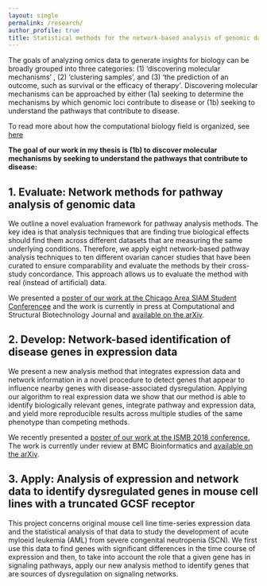 ```yaml
---
layout: single
permalink: /research/
author_profile: true
title: Statistical methods for the network-based analysis of genomic data 
---
```


The goals of analyzing omics data to generate insights for biology can be
broadly grouped into three categories: (1) ‘discovering molecular mechanisms’ ,
(2) ‘clustering samples’, and (3) ‘the prediction of an outcome, such as
survival or the efficacy of therapy'. Discovering molecular mechanisms can be
approached by either (1a) seeking to determine the mechanisms by which genomic
loci contribute to disease or (1b) seeking to understand the pathways that
contribute to disease. 

To read more about how the computational biology field is organized, see
[here](https://paperpile.com/shared/q7O3ca)

**The goal of our work in my thesis is (1b) to discover molecular mechanisms by
seeking to understand the pathways that contribute to disease:**

<!--  In Chapter 2, we
review analysis techniques that identify pathways associated with a disease. In
Chapter 3, we present a novel analysis method to identify individual genes that
influence pathways associated with disease. In Chapter 4, we seek to identify
genes that are the sources of differences in the time courses of expression.
 -->

## 1. Evaluate: Network methods for pathway analysis of genomic data

We outline  a novel evaluation framework for pathway analysis methods. The key
idea is that analysis techniques that are finding true biological effects 
should find them across different datasets that are measuring the same 
underlying conditions. Therefore, we apply eight network-based pathway analysis
techniques to ten different ovarian cancer studies that have been curated to
ensure comparability and evaluate the methods by their cross-study concordance.
This approach allows us to evaluate the method with real (instead of 
artificial) data.


We presented a [poster of our work at the Chicago Area SIAM Student Conferencee](https://drive.google.com/file/d/0BwwWdkWAoHm0aWkyMHlnS09WckU/view?usp=sharing) and 
the work is currently in press at Computational and Structural Biotechnology Journal and  [available on the arXiv](https://arxiv.org/abs/1411.1993).



## 2. Develop: Network-based identification of disease genes in expression data

We present  a new analysis method that integrates expression data and network
information in a novel procedure to detect genes that appear to influence
nearby
genes with disease-associated dysregulation. Applying our algorithm to real
expression data we show that our method is able to identify biologically
relevant genes, integrate pathway and expression data, and yield more
reproducible results across multiple studies of the same phenotype than
competing methods.

We recently presented a [poster of our work at the ISMB 2018 conference.](https://drive.google.com/file/d/1HYteZfmJqg7YVqasT1YeP05SPnhVnsll/view?usp=sharing)
The work is currently under review at BMC Bioinformatics  and [available on the arXiv](https://arxiv.org/abs/1705.10922).


## 3. Apply: Analysis of expression and network data to identify dysregulated genes in mouse cell lines with a truncated GCSF receptor

This project  concerns original mouse cell line time-series expression data and
the statistical analysis of that data to study the development of acute myloeid
leukemia (AML) from severe congenital neutropenia (SCN). We first use this data
to find genes with significant differences in the time course of expression and
then, to take into account the role that a given gene has in signaling pathways,
apply our new analysis method to identify genes that are sources of
dysregulation on signaling networks.



<!-- My third paper is in progress and close to being submitted (The title is "Analysis of transcriptomic and network data to identify dysregulated genes in mouse cell lines with a truncated granulocyte colony stimulating factor (GCSF) receptor")

 -->


